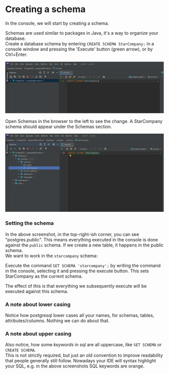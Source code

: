 # Creating a schema
In the console, we will start by creating a schema.

Schemas are used similar to packages in Java, it's a way to organize your database.\
Create a database schema by entering `CREATE SCHEMA StarCompany;` in a console window and pressing the 'Execute' button (green arrow), or by Ctrl+Enter.

![img.png](img.png)

Open Schemas in the browser to the left to see the change. A StarCompany schema should appear under the Schemas section. 

![](img1.png)

### Setting the schema
In the above screenshot, in the top-right-ish corner, you can see "postgres.public". This means everything executed in the console is done against the `public` schema. If we create a new table, it happens in the public schema.\
We want to work in the `starcompany` schema:

Execute the command `SET SCHEMA 'starcompany';` by writing the command in the console, selecting it and pressing the execute button. This sets StarCompany as the current schema.

The effect of this is that everything we subsequently execute will be executed against this schema.

### A note about lower casing
Notice how postgresql lower cases all your names, for schemas, tables, attributes/columns. Nothing we can do about that.

### A note about upper casing
Also notice, how some _keywords_ in sql are all uppercase, like `SET SCHEMA` or `CREATE SCHEMA`.\
This is not strictly required, but just an old convention to improve readability that people generally still follow. 
Nowadays your IDE will syntax highlight your SQL, e.g. in the above screenshots SQL keywords are orange. 